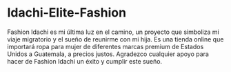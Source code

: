 # Idachi-Elite-Fashion
Fashion Idachi es mi última luz en el camino, un proyecto que simboliza mi viaje migratorio y el sueño de reunirme con mi hija. Es una tienda online que importará ropa para mujer de diferentes marcas premium de Estados Unidos a Guatemala, a precios justos. Agradezco cualquier apoyo para hacer de Fashion Idachi un éxito y cumplir este sueño.
